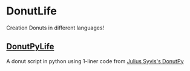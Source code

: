 # DonutLife
Creation Donuts in different languages!

## [DonutPyLife](https://github.com/RusMermaid/DonutLife/blob/main/DonutPyLife/main.py)
A donut script in python using 1-liner code from [Julius Syvis's DonutPy](https://github.com/Julius-Syvis/DonutPy)

